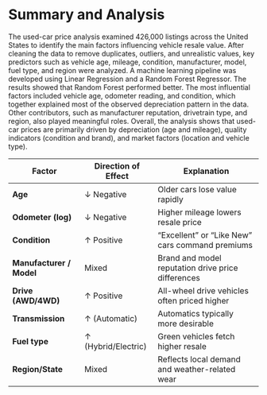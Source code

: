 # Summary and Analysis

The used-car price analysis examined 426,000 listings across the United States to identify the main factors influencing vehicle resale value. After cleaning the data to remove duplicates, outliers, and unrealistic values, key predictors such as vehicle age, mileage, condition, manufacturer, model, fuel type, and region were analyzed. A machine learning pipeline was developed using Linear Regression and a Random Forest Regressor. The results showed that Random Forest performed better. The most influential factors included vehicle age, odometer reading, and condition, which together explained most of the observed depreciation pattern in the data. Other contributors, such as manufacturer reputation, drivetrain type, and region, also played meaningful roles. Overall, the analysis shows that used-car prices are primarily driven by depreciation (age and mileage), quality indicators (condition and brand), and market factors (location and vehicle type).




| Factor                   | Direction of Effect | Explanation                                        |
| ------------------------ | ------------------- | -------------------------------------------------- |
| **Age**                  | ↓ Negative          | Older cars lose value rapidly                      |
| **Odometer (log)**       | ↓ Negative          | Higher mileage lowers resale price                 |
| **Condition**            | ↑ Positive          | “Excellent” or “Like New” cars command premiums    |
| **Manufacturer / Model** | Mixed               | Brand and model reputation drive price differences |
| **Drive (AWD/4WD)**      | ↑ Positive          | All-wheel drive vehicles often priced higher       |
| **Transmission**         | ↑ (Automatic)       | Automatics typically more desirable                |
| **Fuel type**            | ↑ (Hybrid/Electric) | Green vehicles fetch higher resale                 |
| **Region/State**         | Mixed               | Reflects local demand and weather-related wear     |
